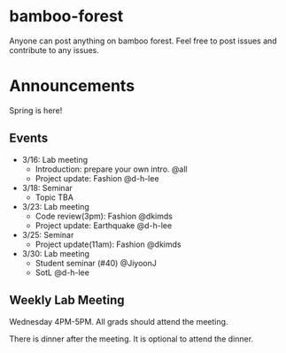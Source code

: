 # bamboo-forest
Anyone can post anything on bamboo forest. 
Feel free to post issues and contribute to any issues.

# Announcements

Spring is here! 

## Events

- 3/16: Lab meeting
  - Introduction: prepare your own intro. @all
  - Project update: Fashion @d-h-lee
- 3/18: Seminar
  - Topic TBA
- 3/23: Lab meeting
  - Code review(3pm): Fashion @dkimds
  - Project update: Earthquake @d-h-lee
- 3/25: Seminar
  - Project update(11am): Fashion @dkimds
- 3/30: Lab meeting
  - Student seminar (#40) @JiyoonJ
  - SotL @d-h-lee

## Weekly Lab Meeting

Wednesday 4PM-5PM. 
All grads should attend the meeting. 

There is dinner after the meeting. 
It is optional to attend the dinner. 
